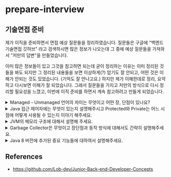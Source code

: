 # prepare-interview

## 기술면접 준비

제가 이직을 준비하면서 면접 예상 질문들을 정리하였습니다. 질문들은 구글에 "백엔드 기술면접 깃허브" 라고 검색하시면 많은 정보가 나오는데 그 중에 예상 질문들을 가져와서 "저만의 답변"을 만들었습니다.

이미 많은 정보들이 있고 그것을 참고하면 되는데 굳이 정리하는 이유는 이미 정리된 것들을 봐도 되지만 그 정리된 내용들을 보면 이상하게(?) 암기도 잘 안되고, 어떤 것은 이해가 안되는 것도 있었습니다. (기억도 잘 안나고요.) 하지만 제가 이해한데로 정리, 요약하고 다시보면 이해가 잘 되었습니다. 그래서 질문들을 가지고 저만의 방식으로 다시 정리할 필요성을 느꼈고, 이번에 이직 준비를 하면서 계속 참고하려고 만들게 되었습니다.

<details>
<summary>Managed - Unmanaged 언어의 차이는 무엇이고 어떤 장, 단점이 있나요?</summary>
<div markdown="1">

[분류 기준은 메모리 관리 주체]

코드가 하드웨어에서 바로 구동되는 것이 아닌 특정 런타임 환경에 의해 관리되고 의존하는 코드를 의미

즉, 가상머신 위에서 관리되고 작동되는 Java와 같은 언어로 작성된 코드를 Managed Code라고 한다.

Managed 언어의 장점

- 메모리 관리를 가상머신이 대신 해줌
- 메모리 관리를 자동으로 해주기 때문에 메모리 누수의 문제에서 보다 자유로움
- 코드가 런타임 환경에 의존하므로 하드웨어나 OS에 종속되지 않음

Managed 언어의 단점

- 메모리를 구체적으로 관리할 수 없어 프로그래밍의 자유도가 낮고 비정기적인 메모리 정리가 이루어짐

Unmanaged 언어의 장점

- Managed 언어에 비해 속도가 빠르다.
- 메모리를 구체적으로 관리할 수 있기 때문에 프로그래밍의 자유도가 높다.

Unanaged 언어의 장점

- 사용자가 직접 메모리 관리를 해야하기 때문에 번거롭다
- 관리를 안하면 Memory Leack이 발생할 수 있다.

</div>
</details>

<details>
<summary>Java 접근 제어자에는 무엇이 있는지 설명해주시고 Protected와 Private는 어느 시점에 어떻게 사용될 수 있는지 이야기 해주세요.</summary>
<div markdown="1">
자바의 접근제어자는 private, public, protected, default 가 있으며, private의 경우 싱글톤 패턴에서 생성자 호출을 막기 위해 private을 사용한다. 다만 상속관계에서만 생성자 호출을 열어두고 싶을 경우에는 protected를 사용한다.
</div>
</details>

<details>
<summary>JVM의 메모리 구조에 대해서 설명해 주세요.</summary>
<div markdown="1">
먼저 JVM이란 자바 가상 머신으로 자바와 OS 사이에서 중개자 역할을 수행하며, 따라서 자바는 OS에 독립적이지만 JVM은 OS에 종속적이다.

먼저 소스코드를 작성하여 자바 컴파일러에 의해 자바 소스파일(.java)은 바이트코드(.class)로 변환된다. 변환된 바이트코드를 클래스로더(Class Loader)가 JVM의 런타임 데이터 영역(Runtime Data Area)에 적재하고, 실행 엔진(Execution Engine)에 의해 실행된다.

- 클래스로드 런타임 데이터 영역에 적재할 때에는 컴파일 타임이 아닌 런타임에 클래스를 처음으로 참조할 때 해당 클래스를 로드하고 링크하는 동적로드의 특징이 있다.
- 런타임 데이터 영역에는 메서드 영역, 힙 영역, 스택 영역, PC 레지스터, 네이티브 메서드 스택이 있다.
    - 메서드 영역 - 모든 스레드가 공유하는 영역으로 JVM이 시작될 때 생성되며 클래스, 인터페이스, 메서드, static 변수 등이 저장된다.
    - 힙 영역 - 인스턴스 또는 객체를 저장하는 공간으로 가비지 컬레션의 대상이 된다.
    - 스택 영역 - 각 스레드마다 하나의 스택이 존재하며 스택 프레임이라는 구조체를 저장한다. 지역변수, 매개변수, 리턴 값 등이 저장된다.
    - PC 레지스터 - 스레드마다 현재 실행할 스택 프레임을 가리키는 주소가 생성된다.
    - 네이티브 메서드 스택 - 자바 외의 언어로 작성된 네이티브 코드를 위한 스택이다.
- 실행 엔진에서 바이트 코드를 해석하는 방식이 2가지가 있다.
    - 인터프리터 - 바이트코드 명령어를 하나식 읽어서 해석하고 실행한다. 기본적으로 이 방식을 사용하며 느리다.
    - JIT 컴파일러: 인터프리터의 단점을 보완하기 위해 나온 것으로, 인터프리터 방식으로 실행하다가 적절한 시점(반복적인 코드)에 바이트코드 전체를 컴파일하여 네이티브 코드로 변경하고 이후에는 이 네이티브 코드로 직접 실행하는 것이다. 네이티브 코드는 캐시에 보관하기 때문에 속도가 빠르다.
</div>
</details>

<details>
<summary>Garbage Collector은 무엇이고 장단점과 동작 방식에 대해서도 간략히 설명해주세요.</summary>
<div markdown="1">
자바의 메모리 관리 방법중 하나로 JVM의 힙 영역에 동적으로 할당됐던 메모리 중 필요없게 된 메모리 객체를 모아서 주기적으로 제거하는 프로세스를 말한다.

이 가비지 컬렉터가 대신 메모리 관리를 해주기 때문에 사용자 입장에서는 Memory Leak 문제에 대해 고민하지 않고 오로지 개발에 집중할 수 있다.

하지만 메모리가 언제해제되는지 정확하게 알 수 없어 제어하기 힘들며, 가비지 컬렉션이 동작하는 동안에는 다른 동작을 멈추기 때문에 오버헤드가 발생되는 문제가 있다. 이를 **Stop-The-World** 라 한다.

가비지 컬렉션 과정은 `Mark and Sweep` 이라고 한다. JVM의 가비지 컬렉터가 스택의 모든 변수를 스캔하면서 각각 어떤 오브젝트를 레퍼런스 하고 있는지 찾는 과정이 Mark다. Reachable 오브젝트가 레퍼런스하고 있는 오브젝트 또한 marking한다. 첫 번째 단계인 marking 작업을 위해 모든 스레드는 중단된다. (Stop-The-World) 그리고 나서 mark 되어있지 않은 모든 오브젝트들을 힙에서 제거하는 과정이 Sweep이다.
</div>
</details>

<details>
<summary>Java 8 버전에 추가된 중요 기능들에 대하여서 설명해주세요.</summary>
<div markdown="1">
- 람다표현식 지원
- 스트림은 자바의 배열, 컬렉션을 편리하게 처리하는 방법을 제공하는 API이다.
- Optional은 자바의 null 처리를 도와주는 API이다.
- 새로운 날짜 API인 LocalDateTime, LocalDate, LocalTime 클래스가 있다.
</div>
</details>

## References

- https://github.com/Lob-dev/Junior-Back-end-Developer-Concepts